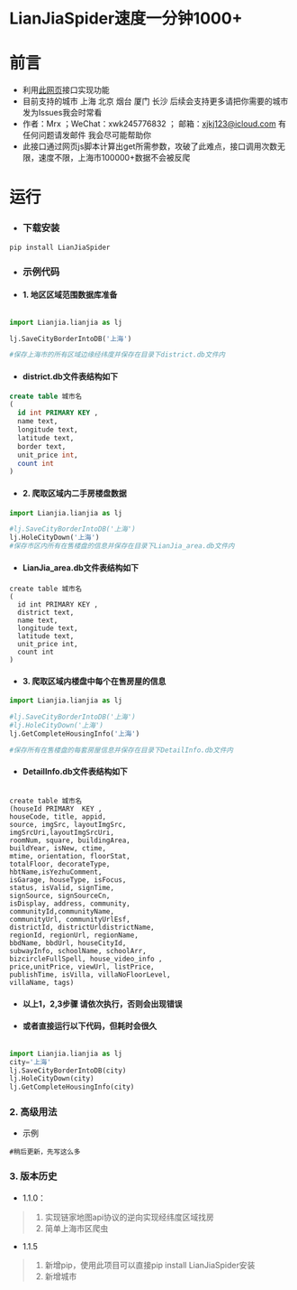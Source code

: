 # LianJiaSpider速度一分钟1000+

# 前言
+ 利用[此网页](https://sh.lianjia.com/ditu/)接口实现功能 
+ 目前支持的城市 上海 北京 烟台 厦门 长沙 后续会支持更多请把你需要的城市发为Issues我会时常看
+ 作者：Mrx ；WeChat：xwk245776832 ； 邮箱：xjkj123@icloud.com 有任何问题请发邮件 我会尽可能帮助你
+ 此接口通过网页js脚本计算出get所需参数，攻破了此难点，接口调用次数无限，速度不限，上海市100000+数据不会被反爬

# 运行
   
   
+ ### 下载安装

```commandline
pip install LianJiaSpider
```


+ ### 示例代码
+ #### 1. 地区区域范围数据库准备
```python

import Lianjia.lianjia as lj

lj.SaveCityBorderIntoDB('上海')

#保存上海市的所有区域边缘经纬度并保存在目录下district.db文件内

```
+ #### district.db文件表结构如下


```sql
create table 城市名 
(
  id int PRIMARY KEY ,
  name text,
  longitude text,
  latitude text,
  border text,
  unit_price int,
  count int
)
```
+ #### 2. 爬取区域内二手房楼盘数据

```python
import Lianjia.lianjia as lj

#lj.SaveCityBorderIntoDB('上海')
lj.HoleCityDown('上海')
#保存市区内所有在售楼盘的信息并保存在目录下LianJia_area.db文件内

```
+ #### LianJia_area.db文件表结构如下


```
create table 城市名 
(
  id int PRIMARY KEY ,
  district text,
  name text,
  longitude text,
  latitude text,
  unit_price int,
  count int
)

```
+ #### 3. 爬取区域内楼盘中每个在售房屋的信息

```python
import Lianjia.lianjia as lj

#lj.SaveCityBorderIntoDB('上海')
#lj.HoleCityDown('上海')
lj.GetCompleteHousingInfo('上海')

#保存所有在售楼盘的每套房屋信息并保存在目录下DetailInfo.db文件内

```
+ #### DetailInfo.db文件表结构如下
```

create table 城市名 
(houseId PRIMARY  KEY , 
houseCode, title, appid, 
source, imgSrc, layoutImgSrc, 
imgSrcUri,layoutImgSrcUri, 
roomNum, square, buildingArea, 
buildYear, isNew, ctime,
mtime, orientation, floorStat, 
totalFloor, decorateType, 
hbtName,isYezhuComment, 
isGarage, houseType, isFocus, 
status, isValid, signTime,
signSource, signSourceCn, 
isDisplay, address, community, 
communityId,communityName, 
communityUrl, communityUrlEsf, 
districtId, districtUrldistrictName, 
regionId, regionUrl, regionName, 
bbdName, bbdUrl, houseCityId,
subwayInfo, schoolName, schoolArr, 
bizcircleFullSpell, house_video_info , 
price,unitPrice, viewUrl, listPrice, 
publishTime, isVilla, villaNoFloorLevel,
villaName, tags)

```
+ #### 以上1，2,3步骤 请依次执行，否则会出现错误

+ #### 或者直接运行以下代码，但耗时会很久
```python

import Lianjia.lianjia as lj
city='上海'
lj.SaveCityBorderIntoDB(city)
lj.HoleCityDown(city)
lj.GetCompleteHousingInfo(city)
```
### 2. 高级用法
+ 示例
```
#稍后更新，先写这么多

```


### 3. 版本历史
+ 1.1.0：
> 1. 实现链家地图api协议的逆向实现经纬度区域找房
> 2. 简单上海市区爬虫
+ 1.1.5
> 1. 新增pip，使用此项目可以直接pip install LianJiaSpider安装
> 2. 新增城市



